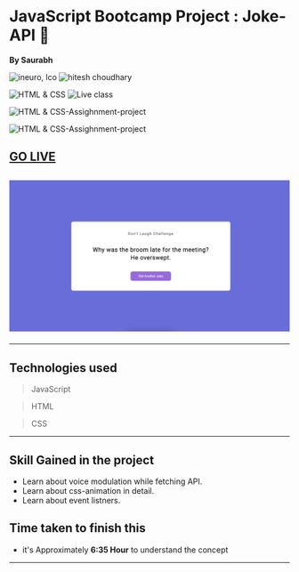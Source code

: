 # JavaScript Bootcamp Project : Joke-API 👋

**By Saurabh**

![ineuro, lco](https://img.shields.io/badge/iNeuron-LCO-green)
![hitesh choudhary](https://img.shields.io/badge/Hitesh--Choudhary-Full--stack--JS--bootcamp-red)

![HTML & CSS](https://img.shields.io/badge/HTML-CSS-orange)
![Live class](https://img.shields.io/badge/LIVE--CLASS-PROJECT--lightgrey)

![HTML & CSS-Assighnment-project](https://img.shields.io/badge/HTML--CSS--Javascript-red)

![HTML & CSS-Assighnment-project](https://img.shields.io/badge/Responsive-Ineuron--Assignment-blue)

## [GO LIVE]()

## ![website](./Images/Project.png)

---

## Technologies used

> JavaScript

> HTML

> CSS
---
## **Skill Gained in the project**

- Learn about voice modulation while fetching API. 
- Learn about css-animation in detail.
- Learn about event listners.



## **Time taken to finish this**

- it's Approximately **6:35 Hour** to understand the concept

---